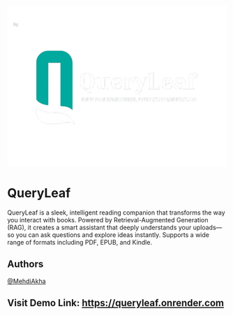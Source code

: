 ![Logo](assets/images/logo.png)

# QueryLeaf

QueryLeaf is a sleek, intelligent reading companion that transforms the way you interact with books. Powered by Retrieval-Augmented Generation (RAG), it creates a smart assistant that deeply understands your uploads—so you can ask questions and explore ideas instantly.
Supports a wide range of formats including PDF, EPUB, and Kindle.
## Authors

[@MehdiAkha](https://www.github.com/MehdiAkha)

## Visit Demo Link: https://queryleaf.onrender.com
